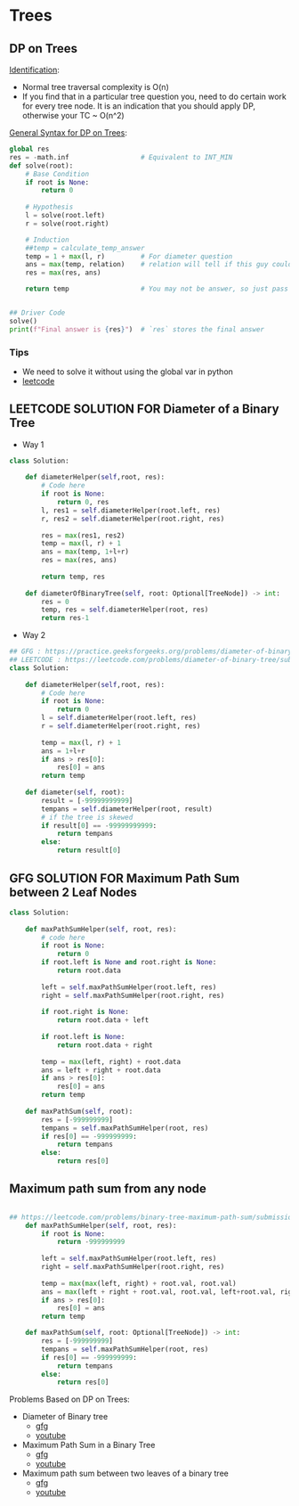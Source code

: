 # Trees

## DP on Trees 

[Identification](https://www.youtube.com/watch?v=qZ5zayHSH2g&list=PL_z_8CaSLPWfxJPz2-YKqL9gXWdgrhvdn&index=2):
- Normal tree traversal complexity is O(n)
- If you find that in a particular tree question you, need to do certain work for every tree node. It is an indication that you should apply DP, otherwise your TC ~ O(n^2)


[General Syntax for DP on Trees](https://www.youtube.com/watch?v=d1u2t018Kjg&list=PL_z_8CaSLPWfxJPz2-YKqL9gXWdgrhvdn&index=2):
```python
global res
res = -math.inf                  # Equivalent to INT_MIN
def solve(root):
    # Base Condition
    if root is None:
        return 0
    
    # Hypothesis
    l = solve(root.left)
    r = solve(root.right)

    # Induction
    ##temp = calculate_temp_answer
    temp = 1 + max(l, r)         # For diameter question
    ans = max(temp, relation)    # relation will tell if this guy could be answer or not
    res = max(res, ans)          

    return temp                  # You may not be answer, so just pass your value upwards


## Driver Code
solve()
print(f"Final answer is {res}")  # `res` stores the final answer
```
### Tips
- We need to solve it without using the global var in python
- [leetcode](https://leetcode.com/problems/diameter-of-binary-tree/)

## LEETCODE SOLUTION FOR Diameter of a Binary Tree
- Way 1
```python
class Solution:
    
    def diameterHelper(self,root, res):
        # Code here
        if root is None:
            return 0, res
        l, res1 = self.diameterHelper(root.left, res)
        r, res2 = self.diameterHelper(root.right, res)
        
        res = max(res1, res2)
        temp = max(l, r) + 1
        ans = max(temp, 1+l+r)
        res = max(res, ans)
        
        return temp, res
    
    def diameterOfBinaryTree(self, root: Optional[TreeNode]) -> int:
        res = 0
        temp, res = self.diameterHelper(root, res)
        return res-1
```
- Way 2
```python
## GFG : https://practice.geeksforgeeks.org/problems/diameter-of-binary-tree/1
## LEETCODE : https://leetcode.com/problems/diameter-of-binary-tree/submissions/
class Solution:
    
    def diameterHelper(self,root, res):
        # Code here
        if root is None:
            return 0
        l = self.diameterHelper(root.left, res)
        r = self.diameterHelper(root.right, res)
        
        temp = max(l, r) + 1
        ans = 1+l+r
        if ans > res[0]:
            res[0] = ans
        return temp
    
    def diameter(self, root):
        result = [-99999999999]
        tempans = self.diameterHelper(root, result)
        # if the tree is skewed
        if result[0] == -99999999999:
            return tempans
        else:
            return result[0]
```

## GFG SOLUTION FOR Maximum Path Sum between 2 Leaf Nodes
```python
class Solution:
    
    def maxPathSumHelper(self, root, res):
        # code here
        if root is None:
            return 0
        if root.left is None and root.right is None:
            return root.data
        
        left = self.maxPathSumHelper(root.left, res)
        right = self.maxPathSumHelper(root.right, res)
        
        if root.right is None:
            return root.data + left
            
        if root.left is None:
            return root.data + right
        
        temp = max(left, right) + root.data
        ans = left + right + root.data
        if ans > res[0]:
            res[0] = ans
        return temp
        
    def maxPathSum(self, root):
        res = [-999999999]
        tempans = self.maxPathSumHelper(root, res)
        if res[0] == -999999999:
            return tempans
        else:
            return res[0]
```
## Maximum path sum from any node
```python

## https://leetcode.com/problems/binary-tree-maximum-path-sum/submissions/
    def maxPathSumHelper(self, root, res):
        if root is None:
            return -999999999
        
        left = self.maxPathSumHelper(root.left, res)
        right = self.maxPathSumHelper(root.right, res)
        
        temp = max(max(left, right) + root.val, root.val)
        ans = max(left + right + root.val, root.val, left+root.val, right + root.val)
        if ans > res[0]:
            res[0] = ans
        return temp

    def maxPathSum(self, root: Optional[TreeNode]) -> int:
        res = [-999999999]
        tempans = self.maxPathSumHelper(root, res)
        if res[0] == -999999999:
            return tempans
        else:
            return res[0]
```



Problems Based on DP on Trees: <br>
- Diameter of Binary tree
    - [gfg](https://www.geeksforgeeks.org/diameter-of-a-binary-tree/)
    - [youtube](https://www.youtube.com/watch?v=zmPj_Ee3B8c&list=PL_z_8CaSLPWfxJPz2-YKqL9gXWdgrhvdn&index=3)
- Maximum Path Sum in a Binary Tree
    - [gfg](https://www.geeksforgeeks.org/find-maximum-path-sum-in-a-binary-tree/)
    - [youtube](https://www.youtube.com/watch?v=Osz-Vwer6rw&list=PL_z_8CaSLPWfxJPz2-YKqL9gXWdgrhvdn&index=4)
- Maximum path sum between two leaves of a binary tree
    - [gfg](https://www.geeksforgeeks.org/find-maximum-path-sum-two-leaves-binary-tree/)
    - [youtube](https://www.youtube.com/watch?v=ArNyupe-XH0&list=PL_z_8CaSLPWfxJPz2-YKqL9gXWdgrhvdn&index=5)